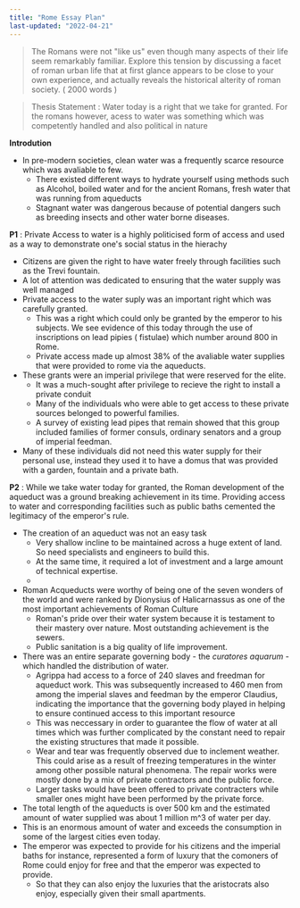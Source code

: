 ```yaml
---
title: "Rome Essay Plan"
last-updated: "2022-04-21"
---
```


> The Romans were not "like us" even though many aspects of their life seem remarkably familiar. Explore this tension by discussing a facet of roman urban life that at first glance appears to be close to your own experience, and actually reveals the historical alterity of roman society. ( 2000 words )


> Thesis Statement : Water today is a right that we take for granted. For the romans however, acess to water was something which was competently handled and also political in nature


**Introdution**

- In pre-modern societies, clean water was a frequently scarce resource which was avaliable to few.
	- There existed different ways to hydrate yourself using methods such as Alcohol, boiled water and for the ancient Romans, fresh water that was running from aqueducts
	- Stagnant water was dangerous because of potential dangers such as breeding insects and other water borne diseases. 


**P1** : Private Access to water is a highly politicised form of access and used as a way to demonstrate one's social status in the hierachy
- Citizens are given the right to have water freely through facilities such as the Trevi fountain.
- A lot of attention was dedicated to ensuring that the water supply was well managed 
- Private access to the water suply was an important right which was carefully granted. 
	- This was a right which could only be granted by the emperor to his subjects. We see evidence of this today through the use of inscriptions on lead pipies ( fistulae) which number around 800 in Rome.
	- Private access made up almost 38% of the avaliable water supplies that were provided to rome via the aqueducts. 
- These grants were an imperial privilege that were reserved for the elite. 
	- It was a much-sought after privilege to recieve the right to install a private conduit
	- Many of the individuals who were able to get access to these private sources belonged to powerful families. 
	- A survey of existing lead pipes that remain showed that this group included families of former consuls, ordinary senators and a group of imperial feedman.
- Many of these individuals did not need this water supply for their personal use, instead they used it to have a domus that was provided with a garden, fountain and a private bath.


**P2** : While we take water today for granted, the Roman development of the aqueduct was a ground breaking achievement in its time. Providing access to water and corresponding facilities such as public baths cemented the legitimacy of the emperor's rule.
- The creation of an aqueduct was not an easy task
	- Very shallow incline to be maintained across a huge extent of land. So need specialists and engineers to build this.   
	- At the same time, it required a lot of investment and a large amount of technical expertise.
	- 
- Roman Acqueducts were worthy of being one of the seven wonders of the world and were ranked by Dionysius of Halicarnassus as one of the most important achievements of Roman Culture
	- Roman's pride over their water system because it is testament to their mastery over nature. Most outstanding achievement is the sewers. 
	- Public sanitation is a big quality of life improvement. 
- There was an entire separate governing body - the *curatores aquarum* - which handled the distribution of water.
	- Agrippa had access to a force of 240 slaves and freedman for aqueduct work. This was subsequently increased to 460 men from among the imperial slaves and feedman by the emperor Claudius, indicating the importance that the governing body played in helping to ensure continued access to this important resource
	- This was neccessary in order to guarantee the flow of water at all times which was further complicated by the constant need to repair the existing structures that made it possible.
	- Wear and tear was frequently observed due to inclement weather. This could arise as a result of freezing temperatures in the winter among other possible natural phenomena. The repair works were mostly done by a mix of private contractors and the public force.
	- Larger tasks would have been offered to private contracters while smaller ones might have been performed by the private force.
- The total length of the aqueducts is over 500 km and the estimated amount of water supplied was about 1 million m^3 of water per day.
- This is an enormous amount of water and exceeds the consumption in some of the largest cities even today.
- The emperor was expected to provide for his citizens and the imperial baths for instance, represented a form of luxury that the comoners of Rome could enjoy for free and that the emperor was expected to provide. 
	- So that they can also enjoy the luxuries that the aristocrats also enjoy, especially given their small apartments. 

